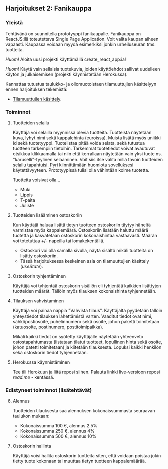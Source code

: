 ## Harjoitukset 2: Fanikauppa

### Yleistä

Tehtävänä on suunnitella prototyyppi fanikaupalle. Fanikauppa on ReactJS:llä toteutettava Single Page Application. Voit valita kaupan aiheen vapaasti. Kaupassa voidaan myydä esimerkiksi jonkin urheiluseuran tms. tuotteita.

*Huom!* Aloita uusi projekti käyttämällä create_react_app:ia!

*Huom!* Käytä vain sellaisia tuotekuvia, joiden käyttöehdot sallivat uudelleen käytön ja julkaisemisen (projekti käynnistetään Herokussa).

Kannattaa tutustua taulukko- ja oliomuotoistaen tilamuuttujien käsittelyyn ennen harjoituksen tekemistä:

- [Tilamuuttujien käsittely](./immutable-state.html).

### Toiminnot

1. Tuotteiden selailu

    Käyttäjä voi selailla myynnissä olevia tuotteita. Tuotteista näytetään kuva, lyhyt nimi sekä kappalehinta (euroissa). Muista lisätä myös uniikki id sekä tuotetyyppi. Tuotelistaa pitää voida selata, sekä tutustua tuotteen tarkempiin tietoihin. Tarkemmat tuotetiedot voivat avautuvat otsikkoa klikkaamalla tai niin että kerrallaan näytetään vain yksi tuote ns. "karuselli"-tyylinen selaaminen. Voit siis itse valita millä tavoin tuotteiden selailu tapahtuisi. Pyri kiinnittämään huomiota sovelluksesi käytettävyyteen. Prototyypissä tulisi olla vähintään kolme tuotetta.

    Tuotteita voisivat olla...

    - Muki
    - Lippis
    - T-paita
    - Juliste

2. Tuotteiden lisääminen ostoskoriin

    Kun käyttäjä haluaa lisätä tietyn tuotteen ostoskoriin täytyy häneltä varmistaa myös kappalemäärä. Ostoskoriin lisätään haluttu määrä tuotetta ja kasvatetaan ostoskorin kokonaishintaa vastaavasti. Määrän voi totetuttaa +/- napeilla tai lomakekentällä.

    - Ostoskori voi olla samalla sivulla, näytä sisältö mikäli tuotteita on lisätty ostoskoriin.
    - Tässä harjoituksessa keskeinen asia on tilamuuttujien käsittely (*useState*).

3. Ostoskorin tyhjentäminen

    Käyttäjä voi tyhjentää ostoskorin sisällön eli tyhjentää kaikkien lisättyjen tuotteiden määrät. Tällöin myös tilauksen kokonaishinta tyhjennetään.

4. Tilauksen vahvistaminen

    Käyttäjä voi painaa nappia "Vahvista tilaus". Käyttäjältä pyydetään tällöin yhteystiedot tilauksen lähettämistä varten. Vaaditut tiedot ovat nimi, sähköpostiosoite, puhelinnumero sekä osoite, johon paketti toimitetaan (katuosoite, postinumero, postitoimipaikka).

    Mikäli kaikki tiedot on syötetty käyttäjälle näytetään yhteenveto ostostapahtumasta (listataan tilatut tuotteet, lopullinen hinta sekä osoite, johon patetti toimitetaan) ja kiitetään tilauksesta. Lopuksi kaikki henkilön sekä ostoskorin tiedot tyhjennetään.

5. Heroku:ssa käynnistäminen

    Tee tili Herokuun ja liitä reposi siihen. Palauta linkki live-versioon reposi *read.me* - kentässä.

### Edistyneet toiminnot (lisätehtävät)

6. Alennus

    Tuotteiden tilauksesta saa alennuksen kokonaissummasta seuraavan taulukon mukaan:
    - Kokonaissumma 100 €, alennus 2.5%
    - Kokonaissumma 250 €, alennus 4%
    - Kokonaissumma 500 €, alennus 10%

7. Ostoskorin hallinta

    Käyttäjä voisi hallita ostoskorin tuotteita siten, että voidaan poistaa jokin tietty tuote kokonaan tai muuttaa tietyn tuotteen kappalemäärää.
